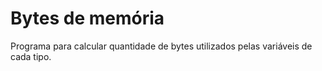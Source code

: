# Bytes de memória
Programa para calcular quantidade de bytes utilizados pelas variáveis de cada tipo.
